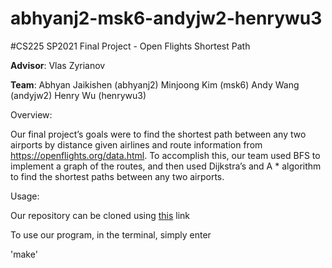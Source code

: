 # abhyanj2-msk6-andyjw2-henrywu3

#CS225 SP2021 Final Project - Open Flights Shortest Path


**Advisor**: Vlas Zyrianov

**Team**: 
Abhyan Jaikishen (abhyanj2)
Minjoong Kim (msk6)
Andy Wang (andyjw2)
Henry Wu (henrywu3)

Overview: 

Our final project’s goals were to find the shortest path between any two airports by distance given airlines and route information from https://openflights.org/data.html. To accomplish this, our team used BFS to implement a graph of the routes, and then used Dijkstra’s and A * algorithm to find the shortest paths between any two airports.  

Usage:

Our repository can be cloned using [this](https://github-dev.cs.illinois.edu/cs225-sp21/abhyanj2-msk6-andyjw2-henrywu3.git) link


To use our program, in the terminal, simply enter 

'make'



